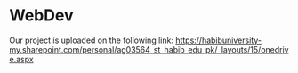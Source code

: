 # WebDev
Our project is uploaded on the following link:
https://habibuniversity-my.sharepoint.com/personal/ag03564_st_habib_edu_pk/_layouts/15/onedrive.aspx
